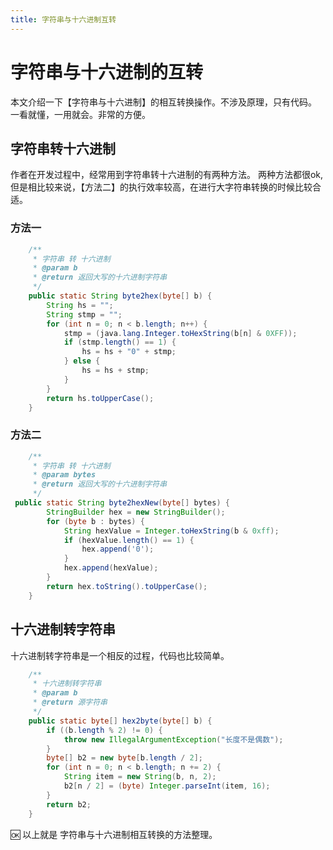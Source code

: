 ```yaml
---
title: 字符串与十六进制互转
---
```


# 字符串与十六进制的互转
本文介绍一下【字符串与十六进制】的相互转换操作。不涉及原理，只有代码。
一看就懂，一用就会。非常的方便。
## 字符串转十六进制
作者在开发过程中，经常用到字符串转十六进制的有两种方法。
两种方法都很ok,但是相比较来说，【方法二】的执行效率较高，在进行大字符串转换的时候比较合适。
### 方法一
```java
    /**
     * 字符串 转 十六进制
     * @param b
     * @return 返回大写的十六进制字符串
     */
    public static String byte2hex(byte[] b) {
        String hs = "";
        String stmp = "";
        for (int n = 0; n < b.length; n++) {
            stmp = (java.lang.Integer.toHexString(b[n] & 0XFF));
            if (stmp.length() == 1) {
                hs = hs + "0" + stmp;
            } else {
                hs = hs + stmp;
            }
        }
        return hs.toUpperCase();
    }
```

### 方法二
```java
    /**
     * 字符串 转 十六进制
     * @param bytes
     * @return 返回大写的十六进制字符串
     */
 public static String byte2hexNew(byte[] bytes) {
        StringBuilder hex = new StringBuilder();
        for (byte b : bytes) {
            String hexValue = Integer.toHexString(b & 0xff);
            if (hexValue.length() == 1) {
                hex.append('0');
            }
            hex.append(hexValue);
        }
        return hex.toString().toUpperCase();
    }
```

## 十六进制转字符串
十六进制转字符串是一个相反的过程，代码也比较简单。
```java
    /**
     * 十六进制转字符串
     * @param b
     * @return 源字符串
     */
    public static byte[] hex2byte(byte[] b) {
        if ((b.length % 2) != 0) {
            throw new IllegalArgumentException("长度不是偶数");
        }
        byte[] b2 = new byte[b.length / 2];
        for (int n = 0; n < b.length; n += 2) {
            String item = new String(b, n, 2);
            b2[n / 2] = (byte) Integer.parseInt(item, 16);
        }
        return b2;
    }
```

🆗 以上就是 字符串与十六进制相互转换的方法整理。
